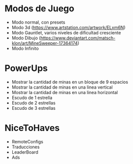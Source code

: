 ﻿# Modos de Juego
- Modo normal, con presets
- Modo 3d (https://www.artstation.com/artwork/ELxm6N)
- Modo Gauntlet, varios niveles de dificultad cresciente
- Modo Dibujo (https://www.deviantart.com/matsch-klon/art/MineSweeper-17364174)
- Modo Infinito

# PowerUps

- Mostrar la cantidad de minas en un bloque de 9 espacios
- Mostrar la cantidad de minas en una linea vertical
- Mostrar la cantidad de minas en una linea horizontal
- Escudo de 1 estrella
- Escudo de 2 estrellas
- Escudo de 3 estrellas

# NiceToHaves
- RemoteConfigs
- Traducciones
- LeaderBoard
- Ads